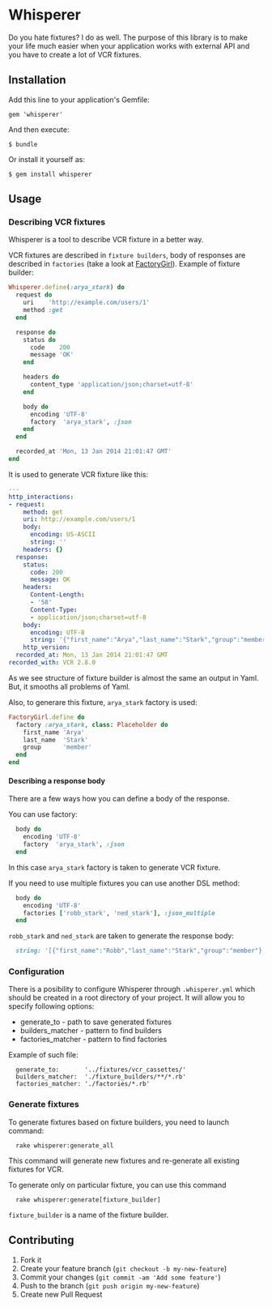 # Whisperer

Do you hate fixtures? I do as well. The purpose of this library is to make your life much easier when your application works with external API and you have to create a lot of VCR fixtures.

## Installation

Add this line to your application's Gemfile:

    gem 'whisperer'

And then execute:

    $ bundle

Or install it yourself as:

    $ gem install whisperer

## Usage

### Describing VCR fixtures

Whisperer is a tool to describe VCR fixture in a better way.

VCR fixtures are described in `fixture builders`, body of responses are described in `factories` (take a look at [FactoryGirl](/thoughtbot/factory_girl)). Example of fixture builder:

```ruby
Whisperer.define(:arya_stark) do
  request do
    uri    'http://example.com/users/1'
    method :get
  end

  response do
    status do
      code    200
      message 'OK'
    end

    headers do
      content_type 'application/json;charset=utf-8'
    end

    body do
      encoding 'UTF-8'
      factory  'arya_stark', :json
    end
  end

  recorded_at 'Mon, 13 Jan 2014 21:01:47 GMT'
end
```

It is used to generate VCR fixture like this:

```yml
---
http_interactions:
- request:
    method: get
    uri: http://example.com/users/1
    body:
      encoding: US-ASCII
      string: ''
    headers: {}
  response:
    status:
      code: 200
      message: OK
    headers:
      Content-Length:
      - '58'
      Content-Type:
      - application/json;charset=utf-8
    body:
      encoding: UTF-8
      string: '{"first_name":"Arya","last_name":"Stark","group":"member"}'
    http_version:
  recorded_at: Mon, 13 Jan 2014 21:01:47 GMT
recorded_with: VCR 2.8.0
```

As we see structure of fixture builder is almost the same an output in Yaml. But, it smooths all problems of Yaml.

Also, to generare this fixture, `arya_stark` factory is used:

```ruby
FactoryGirl.define do
  factory :arya_stark, class: Placeholder do
    first_name 'Arya'
    last_name  'Stark'
    group      'member'
  end
end
```

#### Describing a response body

There are a few ways how you can define a body of the response.

You can use factory:

```ruby
  body do
    encoding 'UTF-8'
    factory  'arya_stark', :json
  end
```

In this case `arya_stark` factory is taken to generate VCR fixture.

If you need to use multiple fixtures you can use another DSL method:

```ruby
  body do
    encoding 'UTF-8'
    factories ['robb_stark', 'ned_stark'], :json_multiple
  end
```

`robb_stark` and `ned_stark` are taken to generate the response body:

```ruby
  string: '[{"first_name":"Robb","last_name":"Stark","group":"member"},{"first_name":"Ned","last_name":"Stark","group":"member"}]'
```

### Configuration

There is a posibility to configure Whisperer through `.whisperer.yml` which should be created in a root directory of your project. It will allow you to specify following options:

 - generate_to - path to save generated fixtures
 - builders_matcher - pattern to find builders
 - factories_matcher - pattern to find factories

Example of such file:

```
  generate_to:       '../fixtures/vcr_cassettes/'
  builders_matcher:  './fixture_builders/**/*.rb'
  factories_matcher: './factories/*.rb'
```

### Generate fixtures

To generate fixtures based on fixture builders, you need to launch command:

```shell
  rake whisperer:generate_all
```

This command will generate new fixtures and re-generate all existing fixtures for VCR.

To generate only on particular fixture, you can use this command

```shell
  rake whisperer:generate[fixture_builder]
```

`fixture_builder` is a name of the fixture builder.

## Contributing

1. Fork it
2. Create your feature branch (`git checkout -b my-new-feature`)
3. Commit your changes (`git commit -am 'Add some feature'`)
4. Push to the branch (`git push origin my-new-feature`)
5. Create new Pull Request
